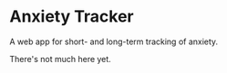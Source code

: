 # Anxiety Tracker

A web app for short- and long-term tracking of anxiety.

There's not much here yet.